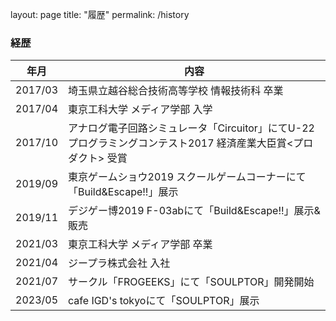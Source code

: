 layout: page
title: "履歴"
permalink: /history

### 経歴

| 年月 | 内容 |
| --- | --- |
| 2017/03 | 埼玉県立越谷総合技術高等学校 情報技術科 卒業 |
| 2017/04 | 東京工科大学 メディア学部 入学 |
| 2017/10 | アナログ電子回路シミュレータ「Circuitor」にてU-22プログラミングコンテスト2017 経済産業大臣賞&lt;プロダクト&gt; 受賞 |
| 2019/09 | 東京ゲームショウ2019 スクールゲームコーナーにて「Build&Escape!!」展示 |
| 2019/11 | デジゲー博2019 F-03abにて「Build&Escape!!」展示&販売 |
| 2021/03 | 東京工科大学 メディア学部 卒業 |
| 2021/04 | ジープラ株式会社 入社 |
| 2021/07 | サークル「FROGEEKS」にて「SOULPTOR」開発開始 |
| 2023/05 | cafe IGD's tokyoにて「SOULPTOR」展示
